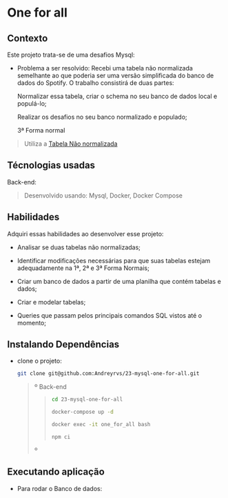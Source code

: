 # One for all

## Contexto

Este projeto trata-se de uma desafios Mysql:

- Problema a ser resolvido:
  Recebi uma tabela não normalizada semelhante ao que poderia ser uma versão simplificada do banco de dados do Spotify. O trabalho consistirá de duas partes:

  Normalizar essa tabela, criar o schema no seu banco de dados local e populá-lo;

  Realizar os desafios no seu banco normalizado e populado;

  3ª Forma normal

> Utiliza a [Tabela Não normalizada](SpotifyClone-Non-NormalizedTable.xlsx)

## Técnologias usadas

Back-end:
> Desenvolvido usando: Mysql, Docker, Docker Compose

## Habilidades

Adquiri essas habilidades ao desenvolver esse projeto:

- Analisar se duas tabelas não normalizadas;

- Identificar modificações necessárias para que suas tabelas estejam adequadamente na 1ª, 2ª e 3ª Forma Normais;

- Criar um banco de dados a partir de uma planilha que contém tabelas e dados;

- Criar e modelar tabelas;

- Queries que passam pelos principais comandos SQL vistos até o momento;

<!-- 
## Preview da Aplicação

| ![Login](./aplicacao-) | ![Home](./aplicacao-) |
| ----------- | ----------- | 
-->

## Instalando Dependências

- clone o projeto:

  ```bash
  git clone git@github.com:Andreyrvs/23-mysql-one-for-all.git
  ```

  > º
  > Back-end
  >
  >>  ```bash
  >>  cd 23-mysql-one-for-all
  >>  ```
  >>
  >>  ```bash
  >>  docker-compose up -d
  >>  ```
  >>
  >>  ```bash
  >>  docker exec -it one_for_all bash
  >>  ```
  >>
  >>  ```bash
  >>  npm ci
  >>  ```
  >>
  >
  > º

## Executando aplicação

- Para rodar o Banco de dados:
